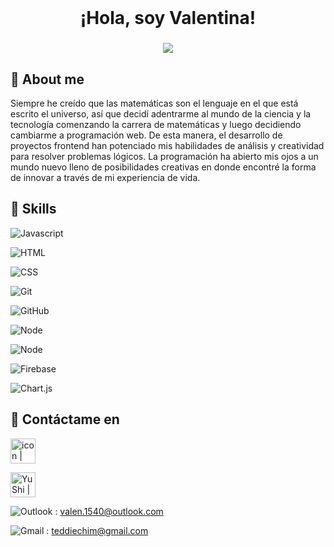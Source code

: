 <br />
<div align="center">

<h1 align="center">¡Hola, soy Valentina!</h1>
<h3 align="center">
  
![](https://user-images.githubusercontent.com/107264908/201364411-571510b3-31a7-4d94-857e-4e3d904a7c0a.gif)
  
  </div>

## :star2: About me
  
  Siempre he creído que las matemáticas son el lenguaje en el
que está escrito el universo, así que decidí adentrarme al
mundo de la ciencia y la tecnología comenzando la carrera de
matemáticas y luego decidiendo cambiarme a programación
web. De esta manera, el desarrollo de proyectos frontend han
potenciado mis habilidades de análisis y creatividad para
resolver problemas lógicos. La programación ha abierto mis
ojos a un mundo nuevo lleno de posibilidades creativas en
donde encontré la forma de innovar a través de mi experiencia
de vida.

## :space_invader: Skills
  
![Javascript](https://img.shields.io/badge/JavaScript-F7DF1E?style=for-the-badge&logo=javascript&logoColor=black)

![HTML](https://img.shields.io/badge/HTML5-E34F26?style=for-the-badge&logo=html5&logoColor=white)

![CSS](https://img.shields.io/badge/CSS-239120?&style=for-the-badge&logo=css3&logoColor=white)
  
  ![Git](https://img.shields.io/badge/git-%23F05033.svg?style=for-the-badge&logo=git&logoColor=white)
  
  ![GitHub](https://img.shields.io/badge/github-%23121011.svg?style=for-the-badge&logo=github&logoColor=white)
  
  ![Node](https://img.shields.io/badge/Node.js-43853D?style=for-the-badge&logo=node.js&logoColor=white)
    
  ![Node](https://img.shields.io/badge/Jest-323330?style=for-the-badge&logo=Jest&logoColor=white)
  
  ![Firebase](https://img.shields.io/badge/Firebase-039BE5?style=for-the-badge&logo=Firebase&logoColor=white)
  
  ![Chart.js](https://img.shields.io/badge/chart.js-F5788D.svg?style=for-the-badge&logo=chart.js&logoColor=white)
  
   ## :handshake: Contáctame en
  
  <a href="https://www.linkedin.com/in/valentina-cordoba-developer/"> <img align="center" src="https://raw.githubusercontent.com/peterthehan/peterthehan/master/assets/linkedin.svg" alt="icon | LinkedIn" width="40px"/></a>
  
  <a href="https://www.instagram.com/ted_pancito/"><img align="center" src="https://raw.githubusercontent.com/yushi1007/yushi1007/main/images/instagram.svg" alt="Yu Shi | Instagram" width="40px"/></a> <br>
  
![Outlook](https://img.shields.io/badge/Microsoft_Outlook-0078D4?style=for-the-badge&logo=microsoft-outlook&logoColor=white) : valen.1540@outlook.com <br>
  
![Gmail](https://img.shields.io/badge/Gmail-D14836?style=for-the-badge&logo=gmail&logoColor=white) : teddiechim@gmail.com
  

